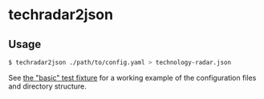 # techradar2json

## Usage

```sh
$ techradar2json ./path/to/config.yaml > technology-radar.json
```

See [the "basic" test fixture](test/fixtures/basic) for a working example of the
configuration files and directory structure.
